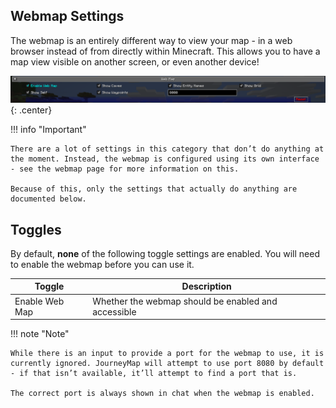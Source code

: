 ## **Webmap Settings**

The webmap is an entirely different way to view your map - in a web browser instead of from directly within Minecraft.
This allows you to have a map view visible on another screen, or even another device!

![Webmap-Settings](../../img/settings/webmap.png){: .center}

!!! info "Important"

    There are a lot of settings in this category that don’t do anything at the moment. Instead, the webmap is configured using its own interface - see the webmap page for more information on this.

    Because of this, only the settings that actually do anything are documented below.

## **Toggles**

By default, **none** of the following toggle settings are enabled. You will need to enable the webmap before you can use
it.

| Toggle         | Description                                         |
|----------------|-----------------------------------------------------|
| Enable Web Map | Whether the webmap should be enabled and accessible |

!!! note "Note"

    While there is an input to provide a port for the webmap to use, it is currently ignored. JourneyMap will attempt to use port 8080 by default - if that isn’t available, it’ll attempt to find a port that is.

    The correct port is always shown in chat when the webmap is enabled.
